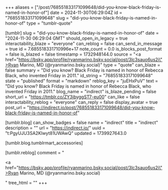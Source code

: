 +++
aliases = ["/post/768551833171099648/did-you-know-black-friday-is-named-in-honor-of"]
date = 2024-11-30T06:29:04Z
id = "768551833171099648"
slug = "did-you-know-black-friday-is-named-in-honor-of"
type = "tumblr-quote"

[tumblr]
slug = "did-you-know-black-friday-is-named-in-honor-of"
date = "2024-11-30 06:29:04 GMT"
should_open_in_legacy = true
interactability_blaze = "everyone"
can_reblog = false
can_send_in_message = true
id = 7.685518331710996e+17
note_count = 0.0
is_blocks_post_format = false
is_blazed = false
timestamp = 1732948144.0
source = "<a href=\"https://bsky.app/profile/ryanmarino.bsky.social/post/3lc3sauo6us2i\">Ryan Marino, MD (@ryanmarino.bsky.social)</a>"
type = "quote"
can_blaze = false
summary = "Did you know? Black Friday is named in honor of Rebecca Black, who invented Friday in 2011."
id_string = "768551833171099648"
state = "published"
format = "markdown"
reblog_key = "juEHxPuV"
text = "Did you know? Black Friday is named in honor of Rebecca Black, who invented Friday in 2011."
blog_name = "indirect"
is_blaze_pending = false
short_url = "https://tmblr.co/ZY3jbyggST7-eu00"
can_like = false
interactability_reblog = "everyone"
can_reply = false
display_avatar = true
post_url = "https://indirect.io/post/768551833171099648/did-you-know-black-friday-is-named-in-honor-of"

[tumblr.blog]
can_show_badges = false
name = "indirect"
title = "indirect"
description = ""
url = "https://indirect.io/"
uuid = "t:PgyUJU3SA2Klwyt81UWAwQ"
updated = 1739927643.0

[tumblr.blog.tumblrmart_accessories]

[tumblr.reblog]
comment = "<p><a href=\"https://bsky.app/profile/ryanmarino.bsky.social/post/3lc3sauo6us2i\">Ryan Marino, MD (@ryanmarino.bsky.social)</a></p>"
tree_html = ""
+++
